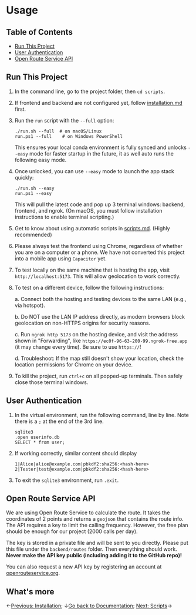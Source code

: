 # Usage

## Table of Contents

- [Run This Project](#run-this-project)
- [User Authentication](#user-authentication)
- [Open Route Service API](#open-route-service-api)

## Run This Project

1. In the command line, go to the project folder, then `cd scripts`.

2. If frontend and backend are not configured yet, follow [installation.md](installation.md) first.

3. Run the `run` script with the `--full` option:
   
   ```
   ./run.sh --full  # on macOS/Linux
   run.ps1 --full    # on Windows PowerShell
   ```

   This ensures your local conda environment is fully synced and unlocks `--easy` mode for faster startup in the future, it as well auto runs the following easy mode.

4. Once unlocked, you can use `--easy` mode to launch the app stack quickly:

   ```
   ./run.sh --easy
   run.ps1 --easy
   ```

   This will pull the latest code and pop up 3 terminal windows: backend, frontend, and ngrok. (On macOS, you must follow installation instructions to enable terminal scripting.)

5. Get to know about using automatic scripts in [scripts.md](scripts.md). (Highly recommended)

6. Please always test the frontend using Chrome, regardless of whether you are on a computer or a phone. We have not converted this project into a mobile app using `Capacitor` yet.

7. To test locally on the same machine that is hosting the app, visit `http://localhost:5173`. This will allow geolocation to work correctly.

8. To test on a different device, follow the following instructions:

   a. Connect both the hosting and testing devices to the same LAN (e.g., via hotspot).

   b. Do NOT use the LAN IP address directly, as modern browsers block geolocation on non-HTTPS origins for security reasons.

   c. Run `ngrok http 5173` on the hosting device, and visit the address shown in "Forwarding", like `https://ec0f-96-63-200-99.ngrok-free.app` (it may change every time). Be sure to use `https://`!

   d. Troubleshoot: If the map still doesn't show your location, check the location permissions for Chrome on your device.

9. To kill the project, run `ctrl+c` on all popped-up terminals. Then safely close those terminal windows.

## User Authentication

1. In the virtual environment, run the following command, line by line. Note there is a `;` at the end of the 3rd line.

   ```
   sqlite3
   .open userinfo.db
   SELECT * from user;
   ```

2. If working correctly, similar content should display

   ```
   1|Alice|alice@example.com|pbkdf2:sha256:<hash-here>
   2|Tester|test@example.com|pbkdf2:sha256:<hash-here>
   ```

3. To exit the `sqlite3` environment, run `.exit`.

## Open Route Service API

We are using Open Route Service to calculate the route. It takes the coordinates of 2 points and returns a `geojson` that contains the route info. The API requires a key to limit the calling frequency. However, the free plan should be enough for our project (2000 calls per day).

The key is stored in a private file and will be sent to you directly. Please put this file under the `backend/routes` folder. Then everything should work. **Never make the API key public (including adding it to the GitHub repo)!**

You can also request a new API key by registering an account at [openrouteservice.org](https://openrouteservice.org).

## What's more
←[Previous: Installation](installation.md); ↓[Go back to Documentation](./README.md); [Next: Scripts](scripts.md)→
